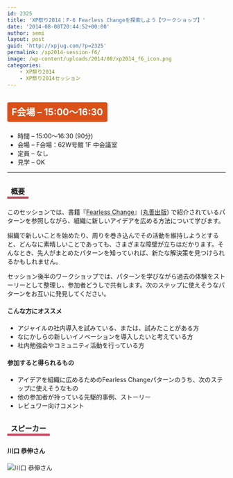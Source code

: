 ```yaml
---
id: 2325
title: 'XP祭り2014：F-6 Fearless Changeを探索しよう【ワークショップ】'
date: '2014-08-08T20:44:52+00:00'
author: semi
layout: post
guid: 'http://xpjug.com/?p=2325'
permalink: /xp2014-session-f6/
image: /wp-content/uploads/2014/08/xp2014_f6_icon.png
categories:
    - XP祭り2014
    - XP祭り2014セッション
---
```


## <span style="color:#FFFFFF; background-color:#DA5019; margin:0 0 30px 0; padding:10px 10px; border-radius:4px; line-height:2.5;">F会場 – 15:00～16:30</span>

- 時間 – 15:00～16:30 (90分)
- 会場 – F会場：62W号館 1F 中会議室
- 定員 – なし
- 見学 – OK

---

### <span style="margin:0 0 10px 0; padding:2px 8px; border-width:0 0 5px 0; border-color:#C6485B; border-style:solid; line-height:2.5;">概要</span>

このセッションでは、書籍『[Fearless Change](http://www.amazon.co.jp/dp/462108786X)』([丸善出版](http://pub.maruzen.co.jp/)) で紹介されているパターンを参照しながら、組織に新しいアイデアを広める方法について学びます。

組織で新しいことを始めたり、周りを巻き込んでその活動を維持しようとすると、どんなに素晴しいことであっても、さまざまな障壁が立ちはだかります。そんなとき、先人がまとめたパターンを知っていれば、新たな解決策を見つけられるかもしれません。

セッション後半のワークショップでは、パターンを学びながら過去の体験をストーリーとして整理し、参加者どうしで共有します。次のステップに使えそうなパターンをお互いに発見してください。

#### <span style="line-height:1.5;">こんな方にオススメ</span>

- アジャイルの社内導入を試みている、または、試みたことがある方
- なにかしらの新しいイノベーションを導入したいと考えている方
- 社内勉強会やコミュニティ活動を行っている方

#### <span style="line-height:1.5;">参加すると得られるもの</span>

- アイデアを組織に広めるためのFearless Changeパターンのうち、次のステップに使えそうなもの
- 他の参加者が持っている先駆的事例、ストーリー
- レビュワー向けコメント

### <span style="margin:0 0 10px 0; padding:2px 8px; border-width:0 0 5px 0; border-color:#C6485B; border-style:solid; line-height:2.5;">スピーカー</span>

#### <span style="line-height:1.5;">川口 恭伸さん</span>

![川口 恭伸さん](http://xpjug.com/wp-content/uploads/2014/08/kawaguchi.jpg)